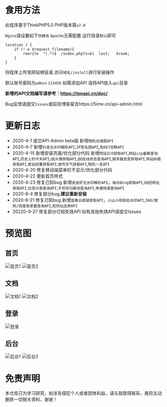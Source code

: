 # 食用方法

此程序基于ThinkPHP5.0 PHP版本需`≥7.0`

`Nginx`请设置如下`伪静态` `Apache`无需配置 运行目录`默认`即可
```
location / {
	if (!-e $request_filename){
		rewrite  ^(.*)$  /index.php?s=$1  last;   break;
	}
}
```

将程序上传至网站根目录,访问`域名/install`进行安装操作

默认账号密码为`admin` `123456` 如需添加API 请将API放入`api`目录

**新增的API文档编写请参考：https://tenapi.cn/doc/** 

Bug反馈请提交`Issues`或前往博客留言https://5ime.cn/api-admin.html

# 更新日志
- 2020-4-1 提交API-Admin beta版 新增`随机动漫图API`
- 2020-4-7 新增`抖音无水印解析API`,`IP签名图API`,`免KEY加群API`
- 2020-4-15 新增安装页面/优化部分代码 新增`网站ICO获取API`,`网站icp备案查询API`,`历史上的今天API`,`QQ头像获取API`,`QQ在线状态查询API`,`服务器信息获取API`,`网站标题获取API`,`爱站权重获取API`,`城市天气获取API`,`随机一言API`
- 2020-4-20 修复移动端菜单栏不显示/优化部分代码
- 2020-4-22 更新首页样式
- 2020-4-23 修复已知bug 新增`皮皮虾无水印解析API`，`每日Bing获取API`,`QQ短网址获取API`,`垃圾分类查询API`,`手机号归属地查询API`,`申通快递查询API`
- 2020-8-4 修复部分bug,**建议重新安装**
- 2020-8-21 修复已知bug 新增`蓝奏云直链获取API`，`火山小视频去水印API`,`360/搜狗/百度收录量查询API`,`短网址还原API`
- 20220-9-27 修复部分已知失效API 如有其他失效API请提交Issues

# 预览图
## 首页
![首页1](https://cdn.jsdelivr.net/gh/5ime/api-admin/%E9%A2%84%E8%A7%88%E5%9B%BE/index1.png)
![首页2](https://cdn.jsdelivr.net/gh/5ime/api-admin/%E9%A2%84%E8%A7%88%E5%9B%BE/index2.png)
## 文档
![文档1](https://cdn.jsdelivr.net/gh/5ime/api-admin/%E9%A2%84%E8%A7%88%E5%9B%BE/doc1.png)
![文档2](https://cdn.jsdelivr.net/gh/5ime/api-admin/%E9%A2%84%E8%A7%88%E5%9B%BE/doc2.png)
## 登录
![登录](https://cdn.jsdelivr.net/gh/5ime/api-admin/%E9%A2%84%E8%A7%88%E5%9B%BE/login.png)
## 后台
![后台1](https://cdn.jsdelivr.net/gh/5ime/api-admin/%E9%A2%84%E8%A7%88%E5%9B%BE/admin1.png)
![后台2](https://cdn.jsdelivr.net/gh/5ime/api-admin/%E9%A2%84%E8%A7%88%E5%9B%BE/admin2.png)
# 免责声明
本仓库只为学习研究，如涉及侵犯个人或者团体利益，请与我取得联系，我将主动删除一切相关资料，谢谢！
